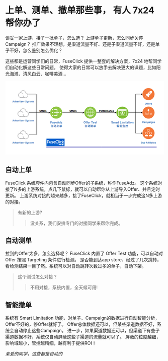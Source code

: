 # 上单、测单、撤单那些事， 有人 7x24 帮你办了

谈妥一家上游，接了一批单子，怎么选？
上游单子更新，怎么同步关停Campaign？
推广效果不理想，是渠道流量不好、还是子渠道流量不好，还是单子不好，怎么鉴别怎么优化？

这些都是运营同学们的日常，FuseClick 提供一整套的解决方案，7x24 地帮同学们自动化解这些日常问题。
使得大家的日常可以放手去解决更大的课题，比如阳光海滩、清风白云、咖啡美酒...

![FuseAdz->OfferTest->SmartLimitation](../image/offerImportAndTest.png)

## 自动上单
FuseClick 系统套件内包含自动同步Offer的子系统，称作FuseAdz。
这个系统对接了N多的上游系统，点几下鼠标，就可以自动帮你从上游导入Offer、并且定时更新。
上游系统对接的越来越多，接了FuseClick，就相当于一步完成这N多上游的对接。
>有新的上游?
>>没关系，我们安排专门的对接同学来帮你完成。

## 自动测单
拉到的Offer太多，怎么选择呢？ FuseClick 内置了 Offer Test 功能，可以自动对 Offer 按照 Targeting 条件进行检测。
是否能到达app store、经过了几次跳转，看检测结果一目了然。系统可以对自动跳转次数过多的单子，自动下架。
>这个测试怎么对接？ 
>>不用对接，系统内置，全天候可用!

## 智能撤单
系统有 Smart Limitation 功能，对单子、Campaign的数据进行自动智能分析，Offer不好的，停Offer就好了。
Offer总体数据还可以，但某些渠道数据不好，系统会自动停止这些Campaign。
进一步，如果渠道数据还可以，但渠道下有些子渠道数据不好，系统仅自动屏蔽这些子渠道的流量就可以了。
屏蔽的粒度越细，影响域越小，管控越精细，越有利于提供ROI！

*亲爱的同学，这些都是自动的*
